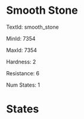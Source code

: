 # Smooth Stone

TextId: smooth_stone

MinId: 7354

MaxId: 7354

Hardness: 2

Resistance: 6


Num States: 1

# States
```

```
